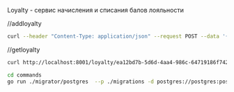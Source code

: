 Loyalty - сервис начисления и списания балов лояльности

//addloyalty
```bash
curl --header "Content-Type: application/json" --request POST --data '{"uuid":"ea12bd7b-5d6d-4aa4-986c-64719186f742","value":100}' http://localhost:8001/loyalty/
```

//getloyalty
```bash
curl http://localhost:8001/loyalty/ea12bd7b-5d6d-4aa4-986c-64719186f742
```

```bash
cd commands
go run ./migrator/postgres  --p ./migrations -d postgres://postgres:postgres@localhost:5000/postgres?sslmode=disable
```
